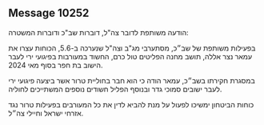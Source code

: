 ## Message 10252

הודעה משותפת לדובר צה"ל, דוברות שב"כ ודוברות המשטרה:

בפעילות משותפת של שב״כ, מסתערבי מג"ב וצה"ל שנערכה ב-5.6, הכוחות עצרו את עמאר נצר אללה, תושב מחנה הפליטים טול כרם, החשוד במעורבות בפיגועי ירי לעבר הישוב בת חפר בסוף מאי 2024. 

במסגרת חקירתו בשב״כ, עמאר הודה כי הוא חבר בחוליית טרור אשר ביצעה פיגועי ירי לעבר ישובים סמוכי גדר ובנוסף הפליל חשודים נוספים המשתייכים לחוליה. 

כוחות הביטחון ימשיכו לפעול על מנת להביא לדין את כל המעורבים בפעילות טרור נגד אזרחי ישראל וחיילי צה״ל.

